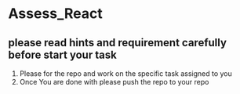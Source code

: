 # Assess_React

## please read hints and requirement carefully before start your task

1. Please for the repo and work on the specific task assigned to you
2. Once You are done with please push the repo to your repo
